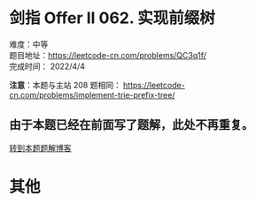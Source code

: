 # 剑指 Offer II 062. 实现前缀树
难度：中等   
题目地址：https://leetcode-cn.com/problems/QC3q1f/      
完成时间：  2022/4/4   



**注意**：本题与主站 208 题相同： https://leetcode-cn.com/problems/implement-trie-prefix-tree/


## 由于本题已经在前面写了题解，此处不再重复。

[转到本题题解博客](./208.%20实现%20Trie%20(前缀树).md)
# 其他





